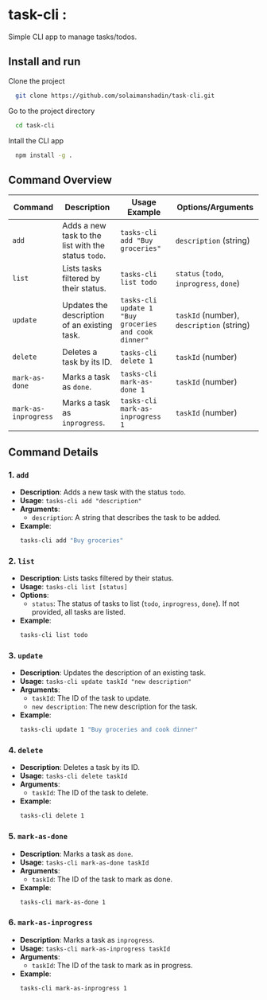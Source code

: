 
# task-cli :
Simple CLI app to manage tasks/todos.



## Install and run

Clone the project

```bash
  git clone https://github.com/solaimanshadin/task-cli.git
```

Go to the project directory

```bash
  cd task-cli
```


Intall the CLI app

```bash
  npm install -g .
```



## Command Overview

| Command               | Description                                              | Usage Example                                      | Options/Arguments                    |
|-----------------------|----------------------------------------------------------|----------------------------------------------------|--------------------------------------|
| `add`                 | Adds a new task to the list with the status `todo`.      | `tasks-cli add "Buy groceries"`                    | `description` (string)               |
| `list`                | Lists tasks filtered by their status.                    | `tasks-cli list todo`                              | `status` (`todo`, `inprogress`, `done`)          |
| `update`              | Updates the description of an existing task.             | `tasks-cli update 1 "Buy groceries and cook dinner"`| `taskId` (number), `description` (string) |
| `delete`              | Deletes a task by its ID.                                | `tasks-cli delete 1`                               | `taskId` (number)                    |
| `mark-as-done`        | Marks a task as `done`.                                  | `tasks-cli mark-as-done 1`                         | `taskId` (number)                    |
| `mark-as-inprogress`  | Marks a task as `inprogress`.                            | `tasks-cli mark-as-inprogress 1`                   | `taskId` (number)                    |

## Command Details

### 1. `add`

- **Description**: Adds a new task with the status `todo`.
- **Usage**: `tasks-cli add "description"`
- **Arguments**:
  - `description`: A string that describes the task to be added.
- **Example**:
  ```bash
  tasks-cli add "Buy groceries"
  ```

### 2. `list`

- **Description**: Lists tasks filtered by their status.
- **Usage**: `tasks-cli list [status]`
- **Options**:
  - `status`: The status of tasks to list (`todo`, `inprogress`, `done`). If not provided, all tasks are listed.
- **Example**:
  ```bash
  tasks-cli list todo
  ```

### 3. `update`

- **Description**: Updates the description of an existing task.
- **Usage**: `tasks-cli update taskId "new description"`
- **Arguments**:
  - `taskId`: The ID of the task to update.
  - `new description`: The new description for the task.
- **Example**:
  ```bash
  tasks-cli update 1 "Buy groceries and cook dinner"
  ```

### 4. `delete`

- **Description**: Deletes a task by its ID.
- **Usage**: `tasks-cli delete taskId`
- **Arguments**:
  - `taskId`: The ID of the task to delete.
- **Example**:
  ```bash
  tasks-cli delete 1
  ```

### 5. `mark-as-done`

- **Description**: Marks a task as `done`.
- **Usage**: `tasks-cli mark-as-done taskId`
- **Arguments**:
  - `taskId`: The ID of the task to mark as done.
- **Example**:
  ```bash
  tasks-cli mark-as-done 1
  ```

### 6. `mark-as-inprogress`

- **Description**: Marks a task as `inprogress`.
- **Usage**: `tasks-cli mark-as-inprogress taskId`
- **Arguments**:
  - `taskId`: The ID of the task to mark as in progress.
- **Example**:
  ```bash
  tasks-cli mark-as-inprogress 1
  ```
